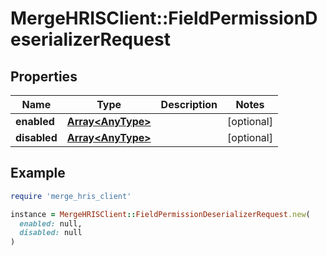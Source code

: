 # MergeHRISClient::FieldPermissionDeserializerRequest

## Properties

| Name | Type | Description | Notes |
| ---- | ---- | ----------- | ----- |
| **enabled** | [**Array&lt;AnyType&gt;**](AnyType.md) |  | [optional] |
| **disabled** | [**Array&lt;AnyType&gt;**](AnyType.md) |  | [optional] |

## Example

```ruby
require 'merge_hris_client'

instance = MergeHRISClient::FieldPermissionDeserializerRequest.new(
  enabled: null,
  disabled: null
)
```


